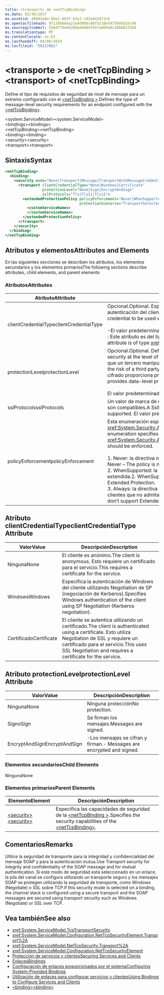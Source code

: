 ```yaml
---
title: <transport> de <netTcpBinding>
ms.date: 03/30/2017
ms.assetid: 49462e0a-66e1-463f-b3e1-c83a441673c6
ms.openlocfilehash: 97139b6bea21e4d908c06f5210e54756865d3c46
ms.sourcegitcommit: 5b6d778ebb269ee6684fb57ad69a8c28b06235b9
ms.translationtype: MT
ms.contentlocale: es-ES
ms.lasthandoff: 04/08/2019
ms.locfileid: "59217801"
---
```

# <a name="transport-of-nettcpbinding"></a><span data-ttu-id="f3f1f-102">\<transporte > de \<netTcpBinding ></span><span class="sxs-lookup"><span data-stu-id="f3f1f-102">\<transport> of \<netTcpBinding></span></span>
<span data-ttu-id="f3f1f-103">Define el tipo de requisitos de seguridad de nivel de mensaje para un extremo configurado con el [ \<netTcpBinding >](../../../../../docs/framework/configure-apps/file-schema/wcf/nettcpbinding.md).</span><span class="sxs-lookup"><span data-stu-id="f3f1f-103">Defines the type of message-level security requirements for an endpoint configured with the [\<netTcpBinding>](../../../../../docs/framework/configure-apps/file-schema/wcf/nettcpbinding.md).</span></span>  
  
 <span data-ttu-id="f3f1f-104">\<system.ServiceModel></span><span class="sxs-lookup"><span data-stu-id="f3f1f-104">\<system.ServiceModel></span></span>  
<span data-ttu-id="f3f1f-105">\<bindings></span><span class="sxs-lookup"><span data-stu-id="f3f1f-105">\<bindings></span></span>  
<span data-ttu-id="f3f1f-106">\<netTcpBinding></span><span class="sxs-lookup"><span data-stu-id="f3f1f-106">\<netTcpBinding></span></span>  
<span data-ttu-id="f3f1f-107">\<binding></span><span class="sxs-lookup"><span data-stu-id="f3f1f-107">\<binding></span></span>  
<span data-ttu-id="f3f1f-108">\<security></span><span class="sxs-lookup"><span data-stu-id="f3f1f-108">\<security></span></span>  
<span data-ttu-id="f3f1f-109">\<transport></span><span class="sxs-lookup"><span data-stu-id="f3f1f-109">\<transport></span></span>  
  
## <a name="syntax"></a><span data-ttu-id="f3f1f-110">Sintaxis</span><span class="sxs-lookup"><span data-stu-id="f3f1f-110">Syntax</span></span>  
  
```xml  
<netTcpBinding>
  <binding>
    <security mode="None|Transport|Message|TransportWithMessageCredential">
      <transport clientCredentialType="None|Windows|Certificate"
                 protectionLevel="None|Sign|EncryptAndSign"
                 sslProtocols="Tls|Tls11|Tls12">
        <extendedProtectionPolicy policyEnforcement="Never|WhenSupported|Always"
                                  protectionScenario="TransportSelected|TrustedProxy">
          <customServiceNames>
          </customServiceNames>
        </extendedProtectionPolicy>
      </transport>
    </security>
  </binding>
</netTcpBinding>
```  
  
## <a name="attributes-and-elements"></a><span data-ttu-id="f3f1f-111">Atributos y elementos</span><span class="sxs-lookup"><span data-stu-id="f3f1f-111">Attributes and Elements</span></span>  
 <span data-ttu-id="f3f1f-112">En las siguientes secciones se describen los atributos, los elementos secundarios y los elementos primarios</span><span class="sxs-lookup"><span data-stu-id="f3f1f-112">The following sections describe attributes, child elements, and parent elements</span></span>  
  
### <a name="attributes"></a><span data-ttu-id="f3f1f-113">Atributos</span><span class="sxs-lookup"><span data-stu-id="f3f1f-113">Attributes</span></span>  
  
|<span data-ttu-id="f3f1f-114">Atributo</span><span class="sxs-lookup"><span data-stu-id="f3f1f-114">Attribute</span></span>|<span data-ttu-id="f3f1f-115">Descripción</span><span class="sxs-lookup"><span data-stu-id="f3f1f-115">Description</span></span>|  
|---------------|-----------------|  
|<span data-ttu-id="f3f1f-116">clientCredentialType</span><span class="sxs-lookup"><span data-stu-id="f3f1f-116">clientCredentialType</span></span>|<span data-ttu-id="f3f1f-117">Opcional.</span><span class="sxs-lookup"><span data-stu-id="f3f1f-117">Optional.</span></span> <span data-ttu-id="f3f1f-118">Especifica el tipo de credenciales que se van a usar al realizar la autenticación del cliente mediante seguridad de transporte.</span><span class="sxs-lookup"><span data-stu-id="f3f1f-118">Specifies the type of credential to be used when performing client authentication using Transport security.</span></span><br /><br /> <span data-ttu-id="f3f1f-119">-El valor predeterminado es `Windows`.</span><span class="sxs-lookup"><span data-stu-id="f3f1f-119">-   The default value is `Windows`.</span></span><br /><span data-ttu-id="f3f1f-120">: Este atributo es del tipo <xref:System.ServiceModel.TcpClientCredentialType>.</span><span class="sxs-lookup"><span data-stu-id="f3f1f-120">-   This attribute is of type <xref:System.ServiceModel.TcpClientCredentialType>.</span></span>|  
|<span data-ttu-id="f3f1f-121">protectionLevel</span><span class="sxs-lookup"><span data-stu-id="f3f1f-121">protectionLevel</span></span>|<span data-ttu-id="f3f1f-122">Opcional.</span><span class="sxs-lookup"><span data-stu-id="f3f1f-122">Optional.</span></span> <span data-ttu-id="f3f1f-123">Define la seguridad en el nivel del transporte del TCP.</span><span class="sxs-lookup"><span data-stu-id="f3f1f-123">Defines security at the level of the TCP transport.</span></span> <span data-ttu-id="f3f1f-124">Al firmar los mensajes se reduce el riesgo de que un tercero manipule el mensaje mientras se transfiere.</span><span class="sxs-lookup"><span data-stu-id="f3f1f-124">Signing messages mitigates the risk of a third party tampering with the message while it is being transferred.</span></span> <span data-ttu-id="f3f1f-125">El cifrado proporciona privacidad de nivel de datos durante el transporte.</span><span class="sxs-lookup"><span data-stu-id="f3f1f-125">Encryption provides data-level privacy during transport.</span></span><br /><br /> <span data-ttu-id="f3f1f-126">El valor predeterminado es `EncryptAndSign`.</span><span class="sxs-lookup"><span data-stu-id="f3f1f-126">The default value is `EncryptAndSign`.</span></span>|  
|<span data-ttu-id="f3f1f-127">sslProtocols</span><span class="sxs-lookup"><span data-stu-id="f3f1f-127">sslProtocols</span></span>|<span data-ttu-id="f3f1f-128">Un valor de marca de enumeración de SslProtocols que especifica qué SslProtocols son compatibles.</span><span class="sxs-lookup"><span data-stu-id="f3f1f-128">A SslProtocols enum flag value that specifies which SslProtocols are supported.</span></span> <span data-ttu-id="f3f1f-129">El valor predeterminado es Tls&#124;Tls11&#124;Tls12.</span><span class="sxs-lookup"><span data-stu-id="f3f1f-129">The default is Tls&#124;Tls11&#124;Tls12.</span></span>|  
|<span data-ttu-id="f3f1f-130">policyEnforcement</span><span class="sxs-lookup"><span data-stu-id="f3f1f-130">policyEnforcement</span></span>|<span data-ttu-id="f3f1f-131">Esta enumeración especifica cuándo se debe aplicar <xref:System.Security.Authentication.ExtendedProtection.ExtendedProtectionPolicy>.</span><span class="sxs-lookup"><span data-stu-id="f3f1f-131">This enumeration specifies when the <xref:System.Security.Authentication.ExtendedProtection.ExtendedProtectionPolicy> should be enforced.</span></span><br /><br /> <span data-ttu-id="f3f1f-132">1.  Never: la directiva nunca se aplica (la protección extendida está deshabilitada).</span><span class="sxs-lookup"><span data-stu-id="f3f1f-132">1.  Never – The policy is never enforced (Extended Protection is disabled).</span></span><br /><span data-ttu-id="f3f1f-133">2.  WhenSupported: la directiva solamente se aplica si el cliente admite la protección extendida.</span><span class="sxs-lookup"><span data-stu-id="f3f1f-133">2.  WhenSupported – The policy is enforced only if the client supports Extended Protection.</span></span><br /><span data-ttu-id="f3f1f-134">3.  Always: la directiva siempre se aplica.</span><span class="sxs-lookup"><span data-stu-id="f3f1f-134">3.  Always – The policy is always enforced.</span></span> <span data-ttu-id="f3f1f-135">Los clientes que no admitan la protección extendida no podrán autenticarse.</span><span class="sxs-lookup"><span data-stu-id="f3f1f-135">Clients which don’t support Extended Protection will fail to authenticate.</span></span>|  
  
## <a name="clientcredentialtype-attribute"></a><span data-ttu-id="f3f1f-136">Atributo clientCredentialType</span><span class="sxs-lookup"><span data-stu-id="f3f1f-136">clientCredentialType Attribute</span></span>  
  
|<span data-ttu-id="f3f1f-137">Valor</span><span class="sxs-lookup"><span data-stu-id="f3f1f-137">Value</span></span>|<span data-ttu-id="f3f1f-138">Descripción</span><span class="sxs-lookup"><span data-stu-id="f3f1f-138">Description</span></span>|  
|-----------|-----------------|  
|<span data-ttu-id="f3f1f-139">Ninguna</span><span class="sxs-lookup"><span data-stu-id="f3f1f-139">None</span></span>|<span data-ttu-id="f3f1f-140">El cliente es anónimo.</span><span class="sxs-lookup"><span data-stu-id="f3f1f-140">The client is anonymous.</span></span> <span data-ttu-id="f3f1f-141">Esto requiere un certificado para el servicio.</span><span class="sxs-lookup"><span data-stu-id="f3f1f-141">This requires a certificate for the service.</span></span>|  
|<span data-ttu-id="f3f1f-142">Windows</span><span class="sxs-lookup"><span data-stu-id="f3f1f-142">Windows</span></span>|<span data-ttu-id="f3f1f-143">Especifica la autenticación de Windows del cliente utilizando Negotiation de SP (negociación de Kerberos).</span><span class="sxs-lookup"><span data-stu-id="f3f1f-143">Specifies Windows authentication of the client using SP Negotiation (Kerberos negotiation).</span></span>|  
|<span data-ttu-id="f3f1f-144">Certificado</span><span class="sxs-lookup"><span data-stu-id="f3f1f-144">Certificate</span></span>|<span data-ttu-id="f3f1f-145">El cliente se autentica utilizando un certificado.</span><span class="sxs-lookup"><span data-stu-id="f3f1f-145">The client is authenticated using a certificate.</span></span> <span data-ttu-id="f3f1f-146">Esto utiliza Negotiation de SSL y requiere un certificado para el servicio.</span><span class="sxs-lookup"><span data-stu-id="f3f1f-146">This uses SSL Negotiation and requires a certificate for the service.</span></span>|  
  
## <a name="protectionlevel-attribute"></a><span data-ttu-id="f3f1f-147">Atributo protectionLevel</span><span class="sxs-lookup"><span data-stu-id="f3f1f-147">protectionLevel Attribute</span></span>  
  
|<span data-ttu-id="f3f1f-148">Valor</span><span class="sxs-lookup"><span data-stu-id="f3f1f-148">Value</span></span>|<span data-ttu-id="f3f1f-149">Descripción</span><span class="sxs-lookup"><span data-stu-id="f3f1f-149">Description</span></span>|  
|-----------|-----------------|  
|<span data-ttu-id="f3f1f-150">Ninguna</span><span class="sxs-lookup"><span data-stu-id="f3f1f-150">None</span></span>|<span data-ttu-id="f3f1f-151">Ninguna protección</span><span class="sxs-lookup"><span data-stu-id="f3f1f-151">No protection.</span></span>|  
|<span data-ttu-id="f3f1f-152">Signo</span><span class="sxs-lookup"><span data-stu-id="f3f1f-152">Sign</span></span>|<span data-ttu-id="f3f1f-153">Se firman los mensajes.</span><span class="sxs-lookup"><span data-stu-id="f3f1f-153">Messages are signed.</span></span>|  
|<span data-ttu-id="f3f1f-154">EncryptAndSign</span><span class="sxs-lookup"><span data-stu-id="f3f1f-154">EncryptAndSign</span></span>|<span data-ttu-id="f3f1f-155">-Los mensajes se cifran y firman.</span><span class="sxs-lookup"><span data-stu-id="f3f1f-155">-   Messages are encrypted and signed.</span></span>|  
  
### <a name="child-elements"></a><span data-ttu-id="f3f1f-156">Elementos secundarios</span><span class="sxs-lookup"><span data-stu-id="f3f1f-156">Child Elements</span></span>  
 <span data-ttu-id="f3f1f-157">Ninguna</span><span class="sxs-lookup"><span data-stu-id="f3f1f-157">None</span></span>  
  
### <a name="parent-elements"></a><span data-ttu-id="f3f1f-158">Elementos primarios</span><span class="sxs-lookup"><span data-stu-id="f3f1f-158">Parent Elements</span></span>  
  
|<span data-ttu-id="f3f1f-159">Elemento</span><span class="sxs-lookup"><span data-stu-id="f3f1f-159">Element</span></span>|<span data-ttu-id="f3f1f-160">Descripción</span><span class="sxs-lookup"><span data-stu-id="f3f1f-160">Description</span></span>|  
|-------------|-----------------|  
|[<span data-ttu-id="f3f1f-161">\<security></span><span class="sxs-lookup"><span data-stu-id="f3f1f-161">\<security></span></span>](../../../../../docs/framework/configure-apps/file-schema/wcf/security-of-nettcpbinding.md)|<span data-ttu-id="f3f1f-162">Especifica las capacidades de seguridad de la [ \<netTcpBinding >](../../../../../docs/framework/configure-apps/file-schema/wcf/nettcpbinding.md).</span><span class="sxs-lookup"><span data-stu-id="f3f1f-162">Specifies the security capabilities of the [\<netTcpBinding>](../../../../../docs/framework/configure-apps/file-schema/wcf/nettcpbinding.md).</span></span>|  
  
## <a name="remarks"></a><span data-ttu-id="f3f1f-163">Comentarios</span><span class="sxs-lookup"><span data-stu-id="f3f1f-163">Remarks</span></span>  
 <span data-ttu-id="f3f1f-164">Utilice la seguridad de transporte para la integridad y confidencialidad del mensaje SOAP y para la autenticación mutua.</span><span class="sxs-lookup"><span data-stu-id="f3f1f-164">Use Transport security for integrity and confidentiality of the SOAP message and for mutual authentication.</span></span> <span data-ttu-id="f3f1f-165">Si este modo de seguridad está seleccionado en un enlace, la pila del canal se configura utilizando un transporte seguro y los mensajes SOAP se protegen utilizando la seguridad de transporte, como Windows (Negotiate) o SSL sobre TCP.</span><span class="sxs-lookup"><span data-stu-id="f3f1f-165">If this security mode is selected on a binding, the channel stack is configured using a secure transport and the SOAP messages are secured using transport security such as Windows (Negotiate) or SSL over TCP.</span></span>  
  
## <a name="see-also"></a><span data-ttu-id="f3f1f-166">Vea también</span><span class="sxs-lookup"><span data-stu-id="f3f1f-166">See also</span></span>

- <xref:System.ServiceModel.TcpTransportSecurity>
- <xref:System.ServiceModel.Configuration.NetTcpSecurityElement.Transport%2A>
- <xref:System.ServiceModel.NetTcpSecurity.Transport%2A>
- <xref:System.ServiceModel.Configuration.NetTcpSecurityElement>
- [<span data-ttu-id="f3f1f-167">Protección de servicios y clientes</span><span class="sxs-lookup"><span data-stu-id="f3f1f-167">Securing Services and Clients</span></span>](../../../../../docs/framework/wcf/feature-details/securing-services-and-clients.md)
- [<span data-ttu-id="f3f1f-168">Enlaces</span><span class="sxs-lookup"><span data-stu-id="f3f1f-168">Bindings</span></span>](../../../../../docs/framework/wcf/bindings.md)
- [<span data-ttu-id="f3f1f-169">Configuración de enlaces proporcionados por el sistema</span><span class="sxs-lookup"><span data-stu-id="f3f1f-169">Configuring System-Provided Bindings</span></span>](../../../../../docs/framework/wcf/feature-details/configuring-system-provided-bindings.md)
- [<span data-ttu-id="f3f1f-170">Utilización de enlaces para configurar servicios y clientes</span><span class="sxs-lookup"><span data-stu-id="f3f1f-170">Using Bindings to Configure Services and Clients</span></span>](../../../../../docs/framework/wcf/using-bindings-to-configure-services-and-clients.md)
- [<span data-ttu-id="f3f1f-171">\<binding></span><span class="sxs-lookup"><span data-stu-id="f3f1f-171">\<binding></span></span>](../../../../../docs/framework/misc/binding.md)
